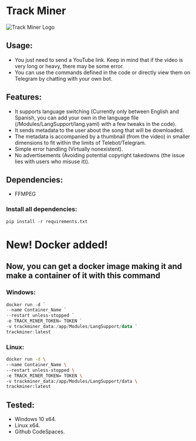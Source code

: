# Track Miner

![Track Miner Logo](https://avatars.githubusercontent.com/u/129672059?v=4 "Track Miner Logo")

## Usage:

- You just need to send a YouTube link. Keep in mind that if the video is very long or heavy, there may be some error.
- You can use the commands defined in the code or directly view them on Telegram by chatting with your own bot.

## Features:

- It supports language switching (Currently only between English and Spanish, you can add your own in the language file (/Modules/LangSupport/lang.yaml) with a few tweaks in the code).
- It sends metadata to the user about the song that will be downloaded.
- The metadata is accompanied by a thumbnail (from the video) in smaller dimensions to fit within the limits of Telebot/Telegram.
- Simple error handling (Virtually nonexistent).
- No advertisements (Avoiding potential copyright takedowns (the issue lies with users who misuse it)).

## Dependencies:
- FFMPEG

### Install all dependencies:
```
pip install -r requirements.txt
```

# New! Docker added!


## Now, you can get a docker image making it and make a container of it with this command


### Windows: 
```powershell
docker run -d `
--name Container_Name `
--restart unless-stopped `
-e TRACK_MINER_TOKEN= TOKEN `
-v trackminer_data:/app/Modules/LangSupport/data `
trackminer:latest
```

### Linux:
```bash
docker run -d \
--name Container_Name \
--restart unless-stopped \
-e TRACK_MINER_TOKEN= TOKEN \
-v trackminer_data:/app/Modules/LangSupport/data \
trackminer:latest
```

## Tested:
- Windows 10 x64.
- Linux x64.
- Github CodeSpaces.
